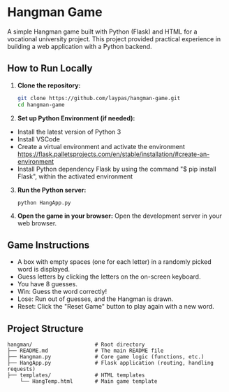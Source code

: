 # Hangman Game
A simple Hangman game built with Python (Flask) and HTML for a vocational university project. This project provided practical experience in building a web application with a Python backend.


## How to Run Locally
1.  **Clone the repository:**
    ```bash
    git clone https://github.com/laypas/hangman-game.git
    cd hangman-game
    ```

2.  **Set up Python Environment (if needed):**

*   Install the latest version of Python 3
*   Install VSCode
*   Create a virtual environment and activate the environment https://flask.palletsprojects.com/en/stable/installation/#create-an-environment
*   Install Python dependency Flask by using the command "$ pip install Flask", within the activated environment

3.  **Run the Python server:**
    ```Phyton Terminal
    python HangApp.py
    ```

4.  **Open the game in your browser:**
    Open the development server in your web browser.


## Game Instructions

*   A box with empty spaces (one for each letter) in a randomly picked word is displayed.
*   Guess letters by clicking the letters on the on-screen keyboard.
*   You have 8 guesses.
*   Win: Guess the word correctly!
*   Lose: Run out of guesses, and the Hangman is drawn.
*   Reset: Click the "Reset Game" button to play again with a new word.


## Project Structure
```
hangman/                    # Root directory
├── README.md               # The main README file
├── Hangman.py              # Core game logic (functions, etc.)
├── HangApp.py              # Flask application (routing, handling requests)
├── templates/              # HTML templates
    └── HangTemp.html       # Main game template
```
